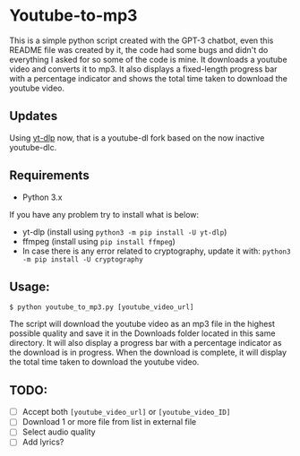 # Youtube-to-mp3

This is a simple python script created with the GPT-3 chatbot, even this README file was created by it, the code had some bugs and didn't do everything I asked for so some of the code is mine. It downloads a youtube video and converts it to mp3. It also displays a fixed-length progress bar with a percentage indicator and shows the total time taken to download the youtube video.

## Updates
Using [yt-dlp](https://github.com/yt-dlp/yt-dlp) now, that is a youtube-dl fork based on the now inactive youtube-dlc.

## Requirements

* Python 3.x

If you have any problem try to install what is below:
* yt-dlp (install using `python3 -m pip install -U yt-dlp`)
* ffmpeg (install using `pip install ffmpeg`)
* In case there is any error related to cryptography, update it with: `python3 -m pip install -U cryptography`

## Usage:

`$ python youtube_to_mp3.py [youtube_video_url]`

The script will download the youtube video as an mp3 file in the highest possible quality and save it 
in the Downloads folder located in this same directory. It will also display a progress bar with a percentage indicator as the download is in progress. When the download is complete, it will display the total time taken to download the youtube video.

## TODO:

- [ ] Accept both `[youtube_video_url]` or `[youtube_video_ID]`
- [ ] Download 1 or more file from list in external file
- [ ] Select audio quality
- [ ] Add lyrics?